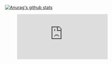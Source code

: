 [![Anurag's github stats](https://github-readme-stats.vercel.app/api?username=nchen909)](https://github.com/anuraghazra/github-readme-stats)
<figure><embed src="https://wakatime.com/share/@06a5eaae-7467-4367-8d79-08e050400083/5eb2f1ef-bce1-482c-8fb0-f6ca6b84b332.svg"></embed></figure>

